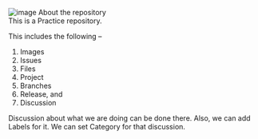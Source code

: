 ![image](https://user-images.githubusercontent.com/110473966/187351672-099e2b0b-c18a-4a2c-90d2-9a78fdc61475.png)                                  About the repository                                    
This is a Practice repository.

This includes the following –
1.	Images
2.	Issues
3.	Files
4.	Project
5.	Branches
6.	Release, and 
7.	Discussion

Discussion about what we are doing can be done there. Also, we can add Labels for it. We can set Category for that discussion.
